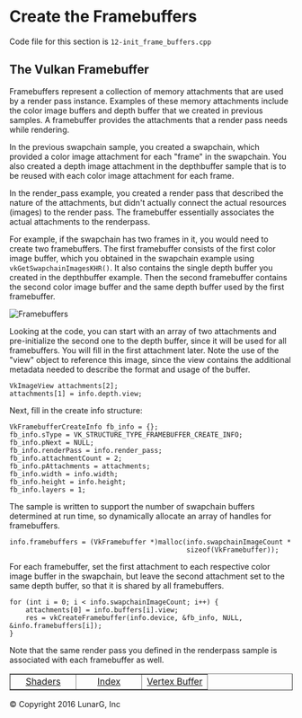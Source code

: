 # Create the Framebuffers

<link href="../css/lg_stylesheet.css" rel="stylesheet"></link>

Code file for this section is `12-init_frame_buffers.cpp`

## The Vulkan Framebuffer

Framebuffers represent a collection of memory attachments that are used
by a render pass instance.
Examples of these memory attachments include the color image buffers and
depth buffer that we created in previous samples.
A framebuffer provides the attachments that a render pass needs while rendering.

In the previous swapchain sample, you created a swapchain, which provided
a color image attachment for each "frame" in the swapchain.
You also created a depth image attachment in the depthbuffer sample that is
to be reused with each color image attachment for each frame.

In the render_pass example, you created a render pass that
described the nature of the attachments, but didn't actually connect
the actual resources (images) to the render pass.
The framebuffer essentially associates the actual attachments to the renderpass.

For example, if the swapchain has two frames in it, you would need to create
two framebuffers.
The first framebuffer consists of the first color image buffer,
which you obtained in the swapchain example using `vkGetSwapchainImagesKHR()`.
It also contains the single depth buffer you created in the depthbuffer example.
Then the second framebuffer contains the second color image buffer and the
same depth buffer used by the first framebuffer.

![Framebuffers](../images/FrameBuffers.png)

Looking at the code, you can start with an array of two attachments and
pre-initialize the second one to the depth buffer, since it will be used
for all framebuffers.
You will fill in the first attachment later.
Note the use of the "view" object to reference this image, since the view
contains the additional metadata needed to describe the format and usage
of the buffer.

    VkImageView attachments[2];
    attachments[1] = info.depth.view;

Next, fill in the create info structure:

    VkFramebufferCreateInfo fb_info = {};
    fb_info.sType = VK_STRUCTURE_TYPE_FRAMEBUFFER_CREATE_INFO;
    fb_info.pNext = NULL;
    fb_info.renderPass = info.render_pass;
    fb_info.attachmentCount = 2;
    fb_info.pAttachments = attachments;
    fb_info.width = info.width;
    fb_info.height = info.height;
    fb_info.layers = 1;

The sample is written to support the number of swapchain buffers determined at
run time, so dynamically allocate an array of handles for framebuffers.

    info.framebuffers = (VkFramebuffer *)malloc(info.swapchainImageCount *
                                                sizeof(VkFramebuffer));

For each framebuffer, set the first attachment to each respective color image buffer in the swapchain,
but leave the second attachment set to the same depth buffer, so that it is shared by all framebuffers.

    for (int i = 0; i < info.swapchainImageCount; i++) {
        attachments[0] = info.buffers[i].view;
        res = vkCreateFramebuffer(info.device, &fb_info, NULL, &info.framebuffers[i]);
    }

Note that the same render pass you defined in the renderpass sample is associated
with each framebuffer as well.

<table border="1" width="100%">
    <tr>
        <td align="center" width="33%"><a href="11-init_shaders.html" title="Prev">Shaders</a></td>
        <td align="center" width="33%"><a href="index.html" title="Index">Index</a></td>
        <td align="center" width="33%"><a href="13-init_vertex_buffer.html" title="Next">Vertex Buffer</a></td>
    </tr>
</table>
<footer>&copy; Copyright 2016 LunarG, Inc</footer>
